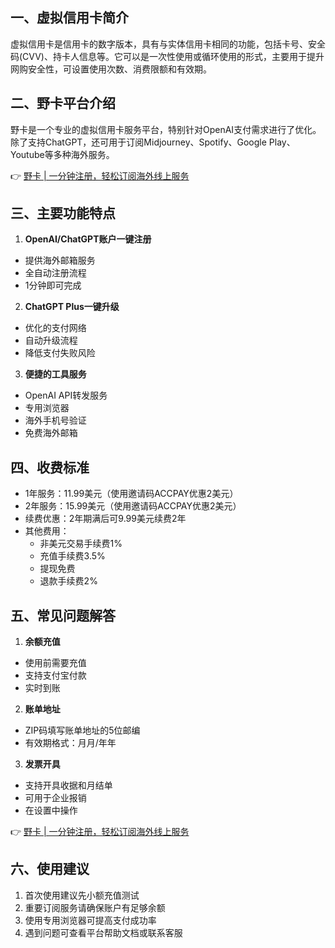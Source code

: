 ## 一、虚拟信用卡简介

虚拟信用卡是信用卡的数字版本，具有与实体信用卡相同的功能，包括卡号、安全码(CVV)、持卡人信息等。它可以是一次性使用或循环使用的形式，主要用于提升网购安全性，可设置使用次数、消费限额和有效期。

## 二、野卡平台介绍

野卡是一个专业的虚拟信用卡服务平台，特别针对OpenAI支付需求进行了优化。除了支持ChatGPT，还可用于订阅Midjourney、Spotify、Google Play、Youtube等多种海外服务。

👉 [野卡 | 一分钟注册，轻松订阅海外线上服务](https://bit.ly/bewildcard)

## 三、主要功能特点

1. **OpenAI/ChatGPT账户一键注册**
- 提供海外邮箱服务
- 全自动注册流程
- 1分钟即可完成

2. **ChatGPT Plus一键升级**
- 优化的支付网络
- 自动升级流程
- 降低支付失败风险

3. **便捷的工具服务**
- OpenAI API转发服务
- 专用浏览器
- 海外手机号验证
- 免费海外邮箱

## 四、收费标准

- 1年服务：11.99美元（使用邀请码ACCPAY优惠2美元）
- 2年服务：15.99美元（使用邀请码ACCPAY优惠2美元）
- 续费优惠：2年期满后可9.99美元续费2年
- 其他费用：
  - 非美元交易手续费1%
  - 充值手续费3.5%
  - 提现免费
  - 退款手续费2%

## 五、常见问题解答

1. **余额充值**
- 使用前需要充值
- 支持支付宝付款
- 实时到账

2. **账单地址**
- ZIP码填写账单地址的5位邮编
- 有效期格式：月月/年年

3. **发票开具**
- 支持开具收据和月结单
- 可用于企业报销
- 在设置中操作

👉 [野卡 | 一分钟注册，轻松订阅海外线上服务](https://bit.ly/bewildcard)

## 六、使用建议

1. 首次使用建议先小额充值测试
2. 重要订阅服务请确保账户有足够余额
3. 使用专用浏览器可提高支付成功率
4. 遇到问题可查看平台帮助文档或联系客服